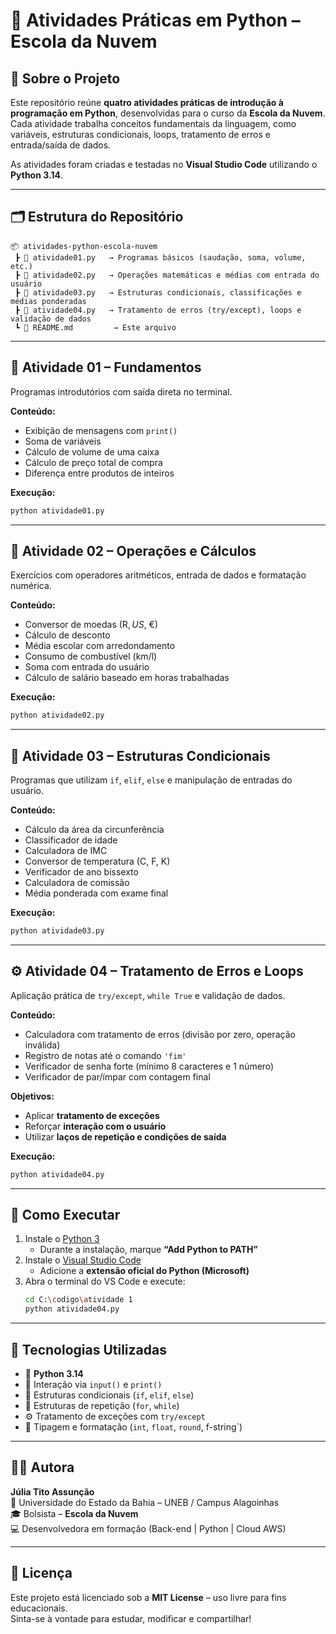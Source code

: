 # 🐍 Atividades Práticas em Python – Escola da Nuvem

## 📘 Sobre o Projeto
Este repositório reúne **quatro atividades práticas de introdução à programação em Python**, desenvolvidas para o curso da **Escola da Nuvem**.  
Cada atividade trabalha conceitos fundamentais da linguagem, como variáveis, estruturas condicionais, loops, tratamento de erros e entrada/saída de dados.

As atividades foram criadas e testadas no **Visual Studio Code** utilizando o **Python 3.14**.

---

## 🗂️ Estrutura do Repositório
```
📦 atividades-python-escola-nuvem
 ┣ 📜 atividade01.py   → Programas básicos (saudação, soma, volume, etc.)
 ┣ 📜 atividade02.py   → Operações matemáticas e médias com entrada do usuário
 ┣ 📜 atividade03.py   → Estruturas condicionais, classificações e médias ponderadas
 ┣ 📜 atividade04.py   → Tratamento de erros (try/except), loops e validação de dados
 ┗ 📜 README.md         → Este arquivo
```

---

## 🧩 Atividade 01 – Fundamentos
Programas introdutórios com saída direta no terminal.

**Conteúdo:**
- Exibição de mensagens com `print()`
- Soma de variáveis
- Cálculo de volume de uma caixa
- Cálculo de preço total de compra
- Diferença entre produtos de inteiros

**Execução:**
```bash
python atividade01.py
```

---

## 🔢 Atividade 02 – Operações e Cálculos
Exercícios com operadores aritméticos, entrada de dados e formatação numérica.

**Conteúdo:**
- Conversor de moedas (R$, US$, €)
- Cálculo de desconto
- Média escolar com arredondamento
- Consumo de combustível (km/l)
- Soma com entrada do usuário
- Cálculo de salário baseado em horas trabalhadas

**Execução:**
```bash
python atividade02.py
```

---

## 🧠 Atividade 03 – Estruturas Condicionais
Programas que utilizam `if`, `elif`, `else` e manipulação de entradas do usuário.

**Conteúdo:**
- Cálculo da área da circunferência  
- Classificador de idade  
- Calculadora de IMC  
- Conversor de temperatura (C, F, K)  
- Verificador de ano bissexto  
- Calculadora de comissão  
- Média ponderada com exame final  

**Execução:**
```bash
python atividade03.py
```

---

## ⚙️ Atividade 04 – Tratamento de Erros e Loops
Aplicação prática de `try/except`, `while True` e validação de dados.

**Conteúdo:**
- Calculadora com tratamento de erros (divisão por zero, operação inválida)
- Registro de notas até o comando `'fim'`
- Verificador de senha forte (mínimo 8 caracteres e 1 número)
- Verificador de par/ímpar com contagem final

**Objetivos:**
- Aplicar **tratamento de exceções**
- Reforçar **interação com o usuário**
- Utilizar **laços de repetição e condições de saída**

**Execução:**
```bash
python atividade04.py
```

---

## 🚀 Como Executar
1. Instale o [Python 3](https://www.python.org/downloads/)  
   - Durante a instalação, marque **“Add Python to PATH”**  
2. Instale o [Visual Studio Code](https://code.visualstudio.com/)  
   - Adicione a **extensão oficial do Python (Microsoft)**  
3. Abra o terminal do VS Code e execute:
   ```bash
   cd C:\codigo\atividade 1
   python atividade04.py
   ```

---

## 🧰 Tecnologias Utilizadas
- 🐍 **Python 3.14**
- 💬 Interação via `input()` e `print()`
- 🧮 Estruturas condicionais (`if`, `elif`, `else`)
- 🔁 Estruturas de repetição (`for`, `while`)
- ⚙️ Tratamento de exceções com `try/except`
- 🧩 Tipagem e formatação (`int`, `float`, `round`, f-string`)

---

## 👩‍💻 Autora
**Júlia Tito Assunção**  
📍 Universidade do Estado da Bahia – UNEB / Campus Alagoinhas  
🎓 Bolsista – **Escola da Nuvem**  
💻 Desenvolvedora em formação (Back-end | Python | Cloud AWS)

---

## 📄 Licença
Este projeto está licenciado sob a **MIT License** – uso livre para fins educacionais.  
Sinta-se à vontade para estudar, modificar e compartilhar!

